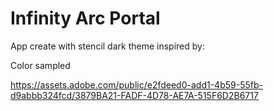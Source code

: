 # Infinity Arc Portal

App create with stencil dark theme inspired by:



Color sampled

https://assets.adobe.com/public/e2fdeed0-add1-4b59-55fb-d9abbb324fcd/3879BA21-FADF-4D78-AE7A-515F6D2B6717